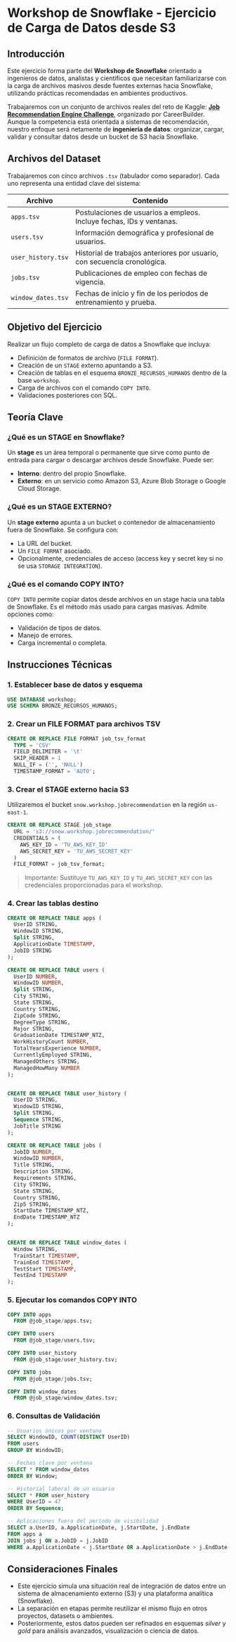 
# Workshop de Snowflake - Ejercicio de Carga de Datos desde S3

## Introducción

Este ejercicio forma parte del **Workshop de Snowflake** orientado a ingenieros de datos, analistas y científicos que necesitan familiarizarse con la carga de archivos masivos desde fuentes externas hacia Snowflake, utilizando prácticas recomendadas en ambientes productivos.

Trabajaremos con un conjunto de archivos reales del reto de Kaggle: [**Job Recommendation Engine Challenge**](https://www.kaggle.com/competitions/job-recommendation/overview), organizado por CareerBuilder. Aunque la competencia está orientada a sistemas de recomendación, nuestro enfoque será netamente de **ingeniería de datos**: organizar, cargar, validar y consultar datos desde un bucket de S3 hacia Snowflake.

## Archivos del Dataset

Trabajaremos con cinco archivos `.tsv` (tabulador como separador). Cada uno representa una entidad clave del sistema:

| Archivo | Contenido |
|--------|-----------|
| `apps.tsv` | Postulaciones de usuarios a empleos. Incluye fechas, IDs y ventanas. |
| `users.tsv` | Información demográfica y profesional de usuarios. |
| `user_history.tsv` | Historial de trabajos anteriores por usuario, con secuencia cronológica. |
| `jobs.tsv` | Publicaciones de empleo con fechas de vigencia. |
| `window_dates.tsv` | Fechas de inicio y fin de los períodos de entrenamiento y prueba. |

## Objetivo del Ejercicio

Realizar un flujo completo de carga de datos a Snowflake que incluya:

- Definición de formatos de archivo (`FILE FORMAT`).
- Creación de un `STAGE` externo apuntando a S3.
- Creación de tablas en el esquema `BRONZE_RECURSOS_HUMANOS` dentro de la base `workshop`.
- Carga de archivos con el comando `COPY INTO`.
- Validaciones posteriores con SQL.

## Teoría Clave

### ¿Qué es un STAGE en Snowflake?

Un **stage** es un área temporal o permanente que sirve como punto de entrada para cargar o descargar archivos desde Snowflake. Puede ser:

- **Interno**: dentro del propio Snowflake.
- **Externo**: en un servicio como Amazon S3, Azure Blob Storage o Google Cloud Storage.

### ¿Qué es un STAGE EXTERNO?

Un **stage externo** apunta a un bucket o contenedor de almacenamiento fuera de Snowflake. Se configura con:

- La URL del bucket.
- Un `FILE FORMAT` asociado.
- Opcionalmente, credenciales de acceso (access key y secret key si no se usa `STORAGE INTEGRATION`).

### ¿Qué es el comando COPY INTO?

`COPY INTO` permite copiar datos desde archivos en un stage hacia una tabla de Snowflake. Es el método más usado para cargas masivas. Admite opciones como:

- Validación de tipos de datos.
- Manejo de errores.
- Carga incremental o completa.

## Instrucciones Técnicas

### 1. Establecer base de datos y esquema

```sql
USE DATABASE workshop;
USE SCHEMA BRONZE_RECURSOS_HUMANOS;
```

### 2. Crear un FILE FORMAT para archivos TSV

```sql
CREATE OR REPLACE FILE FORMAT job_tsv_format
  TYPE = 'CSV'
  FIELD_DELIMITER = '\t'
  SKIP_HEADER = 1
  NULL_IF = ('', 'NULL')
  TIMESTAMP_FORMAT = 'AUTO';
```

### 3. Crear el STAGE externo hacia S3

Utilizaremos el bucket `snow.workshop.jobrecommendation` en la región `us-east-1`.

```sql
CREATE OR REPLACE STAGE job_stage
  URL = 's3://snow.workshop.jobrecommendation/'
  CREDENTIALS = (
    AWS_KEY_ID = 'TU_AWS_KEY_ID'
    AWS_SECRET_KEY = 'TU_AWS_SECRET_KEY'
  )
  FILE_FORMAT = job_tsv_format;
```

> Importante: Sustituye `TU_AWS_KEY_ID` y `TU_AWS_SECRET_KEY` con las credenciales proporcionadas para el workshop.

### 4. Crear las tablas destino

```sql
CREATE OR REPLACE TABLE apps (
  UserID STRING,
  WindowID STRING,
  Split STRING,
  ApplicationDate TIMESTAMP,
  JobID STRING
);

CREATE OR REPLACE TABLE users (
  UserID NUMBER,
  WindowID NUMBER,
  Split STRING,
  City STRING,
  State STRING,
  Country STRING,
  ZipCode STRING,
  DegreeType STRING,
  Major STRING,
  GraduationDate TIMESTAMP_NTZ,
  WorkHistoryCount NUMBER,
  TotalYearsExperience NUMBER,
  CurrentlyEmployed STRING,
  ManagedOthers STRING,
  ManagedHowMany NUMBER
);


CREATE OR REPLACE TABLE user_history (
  UserID STRING,
  WindowID STRING,
  Split STRING,
  Sequence STRING,
  JobTitle STRING
);

CREATE OR REPLACE TABLE jobs (
  JobID NUMBER,
  WindowID NUMBER,
  Title STRING,
  Description STRING,
  Requirements STRING,
  City STRING,
  State STRING,
  Country STRING,
  Zip5 STRING,
  StartDate TIMESTAMP_NTZ,
  EndDate TIMESTAMP_NTZ
);


CREATE OR REPLACE TABLE window_dates (
  Window STRING,
  TrainStart TIMESTAMP,
  TrainEnd TIMESTAMP,
  TestStart TIMESTAMP,
  TestEnd TIMESTAMP
);
```

### 5. Ejecutar los comandos COPY INTO

```sql
COPY INTO apps
  FROM @job_stage/apps.tsv;

COPY INTO users
  FROM @job_stage/users.tsv;

COPY INTO user_history
  FROM @job_stage/user_history.tsv;

COPY INTO jobs
  FROM @job_stage/jobs.tsv;

COPY INTO window_dates
  FROM @job_stage/window_dates.tsv;
```

### 6. Consultas de Validación

```sql
-- Usuarios únicos por ventana
SELECT WindowID, COUNT(DISTINCT UserID)
FROM users
GROUP BY WindowID;

-- Fechas clave por ventana
SELECT * FROM window_dates
ORDER BY Window;

-- Historial laboral de un usuario
SELECT * FROM user_history
WHERE UserID = 47
ORDER BY Sequence;

-- Aplicaciones fuera del período de visibilidad
SELECT a.UserID, a.ApplicationDate, j.StartDate, j.EndDate
FROM apps a
JOIN jobs j ON a.JobID = j.JobID
WHERE a.ApplicationDate < j.StartDate OR a.ApplicationDate > j.EndDate;
```

## Consideraciones Finales

- Este ejercicio simula una situación real de integración de datos entre un sistema de almacenamiento externo (S3) y una plataforma analítica (Snowflake).
- La separación en etapas permite reutilizar el mismo flujo en otros proyectos, datasets o ambientes.
- Posteriormente, estos datos pueden ser refinados en esquemas *silver* y *gold* para análisis avanzados, visualización o ciencia de datos.
